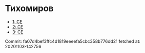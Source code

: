 # Тихомиров
- [1: CE](1.md)
- [2: CE](2.md)
- [3: CE](3.md)

Commit: fa07d4bef3ffc4d1819eeeefa5cbc358b776dd21
 fetched at: 20201103-142756
